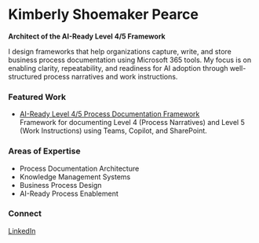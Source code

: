# Kimberly Shoemaker Pearce  
**Architect of the AI-Ready Level 4/5 Framework**

I design frameworks that help organizations capture, write, and store business process documentation using Microsoft 365 tools. My focus is on enabling clarity, repeatability, and readiness for AI adoption through well-structured process narratives and work instructions.

### Featured Work
- [AI-Ready Level 4/5 Process Documentation Framework](https://github.com/kimberly-shoemaker-pearce/ai-ready-level-4-5-framework)  
  Framework for documenting Level 4 (Process Narratives) and Level 5 (Work Instructions) using Teams, Copilot, and SharePoint.

### Areas of Expertise
- Process Documentation Architecture  
- Knowledge Management Systems  
- Business Process Design  
- AI-Ready Process Enablement  

### Connect
[LinkedIn](https://www.linkedin.com/in/kimberlydenisepearce)
